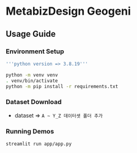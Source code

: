 # MetabizDesign Geogeni

## Usage Guide
### Environment Setup
```bash
'''python version => 3.8.19'''

python -m venv venv
. venv/bin/activate
python -m pip install -r requirements.txt
```

### Dataset Download
- dataset => `A ~ Y_Z 데이터셋 폴더 추가`

### Running Demos
```bash
streamlit run app/app.py
```